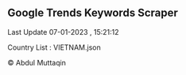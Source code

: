 

## Google Trends Keywords Scraper 
 
Last Update 07-01-2023 , 15:21:12

Country List :
VIETNAM.json



© Abdul Muttaqin 
